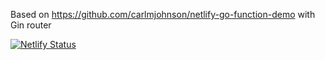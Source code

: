 Based on https://github.com/carlmjohnson/netlify-go-function-demo with Gin router

[![Netlify Status](https://api.netlify.com/api/v1/badges/fdce86e7-2863-43bc-bf60-b2d70e10fb25/deploy-status)](https://app.netlify.com/sites/incredible-bombolone-fcecf0/deploys)